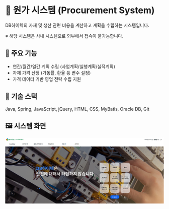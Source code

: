 # 🛒 원가 시스템 (Procurement System)

DB하이텍의 자재 및 생산 관련 비용을 계산하고 계획을 수립하는 시스템입니다.

※ 해당 시스템은 사내 시스템으로 외부에서 접속이 불가능합니다.

## 🔹 주요 기능
- 연간/월간/일간 계획 수립 (사업계획/실행계획/실적계획)
- 자재 가격 산정 (가동률, 환율 등 변수 설정)
- 가격 데이터 기반 영업 전략 수립 지원

## 🧩 기술 스택
Java, Spring, JavaScript, jQuery, HTML, CSS, MyBatis, Oracle DB, Git

## 🖼️ 시스템 화면
![구매 시스템 캡처](./picture/ecms_main.png)
